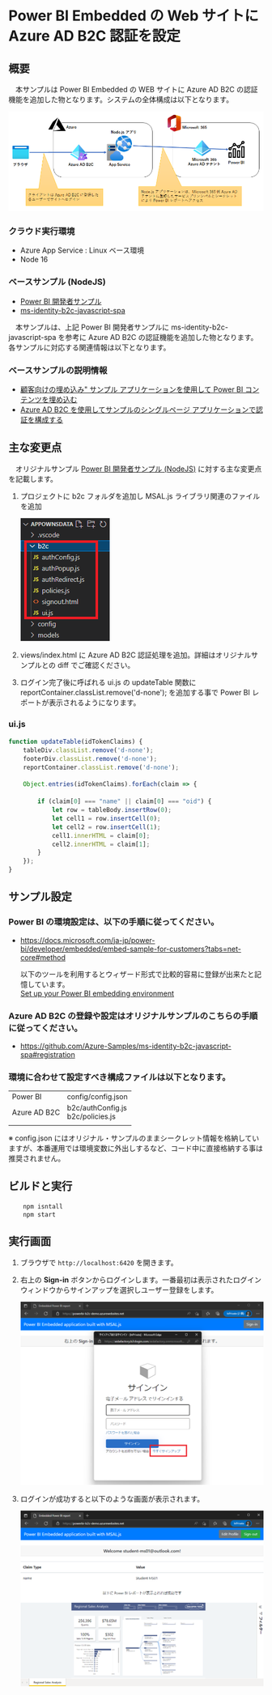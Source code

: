 # Power BI Embedded の Web サイトにAzure AD B2C 認証を設定

## 概要
　本サンプルは Power BI Embedded の WEB サイトに Azure AD B2C の認証機能を追加した物となります。システムの全体構成は以下となります。

   <img src="./images/PowerBI_B2C_Architecture.png">

### クラウド実行環境
- Azure App Service : Linux ベース環境
- Node 16

### ベースサンプル (NodeJS)
- [Power BI 開発者サンプル](https://github.com/microsoft/PowerBI-Developer-Samples)
- [ms-identity-b2c-javascript-spa](https://github.com/Azure-Samples/ms-identity-b2c-javascript-spa)

　本サンプルは、上記 Power BI 開発者サンプルに ms-identity-b2c-javascript-spa を参考に Azure AD B2C の認証機能を追加した物となります。各サンプルに対応する関連情報は以下となります。

### ベースサンプルの説明情報
- [顧客向けの埋め込み" サンプル アプリケーションを使用して Power BI コンテンツを埋め込む](https://docs.microsoft.com/ja-jp/power-bi/developer/embedded/embed-sample-for-customers?tabs=net-core)
- [Azure AD B2C を使用してサンプルのシングルページ アプリケーションで認証を構成する](https://docs.microsoft.com/ja-jp/azure/active-directory-b2c/configure-authentication-sample-spa-app)


## 主な変更点

　オリジナルサンプル [Power BI 開発者サンプル (NodeJS)](https://github.com/microsoft/PowerBI-Developer-Samples) に対する主な変更点を記載します。

1. プロジェクトに b2c フォルダを追加し MSAL.js ライブラリ関連のファイルを追加

      <img src="./images/image1.png">

2. views/index.html に Azure AD B2C 認証処理を追加。詳細はオリジナルサンプルとの diff でご確認ください。

3. ログイン完了後に呼ばれる ui.js の updateTable 関数に reportContainer.classList.remove('d-none'); を追加する事で Power BI レポートが表示されるようになります。

### ui.js
```javascript:ui.js
function updateTable(idTokenClaims) {
    tableDiv.classList.remove('d-none');
    footerDiv.classList.remove('d-none');
    reportContainer.classList.remove('d-none');

    Object.entries(idTokenClaims).forEach(claim => {

        if (claim[0] === "name" || claim[0] === "oid") {
            let row = tableBody.insertRow(0);
            let cell1 = row.insertCell(0);
            let cell2 = row.insertCell(1);
            cell1.innerHTML = claim[0];
            cell2.innerHTML = claim[1];
        }
    });
}
```

## サンプル設定

### Power BI の環境設定は、以下の手順に従ってください。

- https://docs.microsoft.com/ja-jp/power-bi/developer/embedded/embed-sample-for-customers?tabs=net-core#method

  以下のツールを利用するとウィザード形式で比較的容易に登録が出来たと記憶しています。<br>
  [Set up your Power BI embedding environment](https://app.powerbi.com/embedsetup/AppOwnsData?session_id=ba510dd8-fdbc-4889-adef-6ffaa03b23a5)

###  Azure AD B2C の登録や設定はオリジナルサンプルのこちらの手順に従ってください。

- https://github.com/Azure-Samples/ms-identity-b2c-javascript-spa#registration

### 環境に合わせて設定すべき構成ファイルは以下となります。

|      |      |
| ---- | ---- |
|  Power BI  |  config/config.json  |
|  Azure AD B2C  |  b2c/authConfig.js<br>b2c/policies.js  |
|      |      |

※ config.json にはオリジナル・サンプルのままシークレット情報を格納していますが、本番運用では環境変数に外出しするなど、コード中に直接格納する事は推奨されません。

## ビルドと実行

```console
    npm isntall
    npm start
```

## 実行画面

1. ブラウザで `http://localhost:6420` を開きます。
2. 右上の **Sign-in** ボタンからログインします。一番最初は表示されたログインウィンドウからサインアップを選択しユーザー登録をします。

   <img src="./images/image2.png">

3. ログインが成功すると以下のような画面が表示されます。

   <img src="./images/image3.png">
